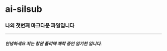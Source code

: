 # ai-silsub

### 나의 첫번째 마크다운 파일입니다
-------------------------------------------------------------------------------------------------------------------------
##### 안녕하세요 저는 창원 폴리텍 재학 중인 임기천 입니다.

